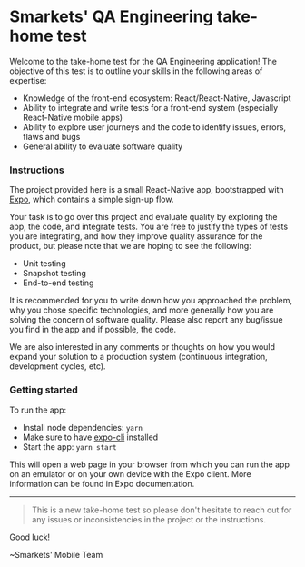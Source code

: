 # Smarkets' QA Engineering take-home test

Welcome to the take-home test for the QA Engineering application! The objective of this test is to outline your skills in the following areas of expertise:

- Knowledge of the front-end ecosystem: React/React-Native, Javascript
- Ability to integrate and write tests for a front-end system (especially React-Native mobile apps)
- Ability to explore user journeys and the code to identify issues, errors, flaws and bugs
- General ability to evaluate software quality

### Instructions

The project provided here is a small React-Native app, bootstrapped with [Expo](https://expo.io/), which contains a simple sign-up flow.

Your task is to go over this project and evaluate quality by exploring the app, the code, and integrate tests. You are free to justify the types of tests you are integrating, and how they improve quality assurance for the product, but please note that we are hoping to see the following:

- Unit testing
- Snapshot testing
- End-to-end testing

It is recommended for you to write down how you approached the problem, why you chose specific technologies, and more generally how you are solving the concern of software quality. Please also report any bug/issue you find in the app and if possible, the code.

We are also interested in any comments or thoughts on how you would expand your solution to a production system (continuous integration, development cycles, etc).

### Getting started

To run the app:

- Install node dependencies: `yarn`
- Make sure to have [expo-cli](https://docs.expo.io/workflow/expo-cli/) installed
- Start the app: `yarn start`

This will open a web page in your browser from which you can run the app on an emulator or on your own device with the Expo client. More information can be found in Expo documentation.

--- 

> This is a new take-home test so please don't hesitate to reach out for any issues or inconsistencies in the project or the instructions.

Good luck!

~Smarkets' Mobile Team

